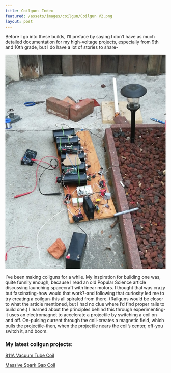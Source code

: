 ```yaml
---
title: Coilguns Index
featured: /assets/images/coilgun/Coilgun V2.png
layout: post
---
```


<p>Before I go into these builds, I’ll preface by saying I don’t have as much detailed documentation for my high-voltage projects, especially from 9th and 10th grade, but I do have a lot of stories to share- </p>

<img src="/assets/images/coilgun/Labeled.jpg"/>

<p>I’ve been making coilguns for a while. My inspiration for building one was, quite funnily enough, because I read an old Popular Science article discussing launching spacecraft with linear motors. I thought that was crazy but fascinating-how would that work?-and following that curiosity led me to try creating a coilgun-this all spiraled from there. (Railguns would be closer to what the article mentioned, but I had no clue where I’d find proper rails to build one.) I learned about the principles behind this through experimenting-it uses an electromagnet to accelerate a projectile by switching a coil on and off. On-pulsing current through the coil-creates a magnetic field, which pulls the projectile-then, when the projectile nears the coil’s center, off-you switch it, and boom.
</p>

<h3>My latest coilgun projects:</h3>

<p></p>

<a href="https://ctychen.github.io/2019/11/19/vttc.html">811A Vacuum Tube Coil</a>

<p></p>

<a href="https://ctychen.github.io/2019/11/19/vttc.html">Massive Spark Gap Coil</a>

<p></p>
